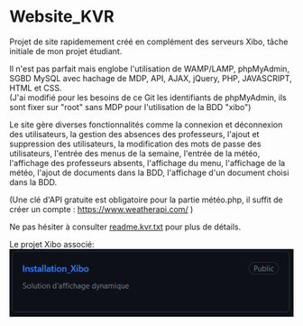 # Website_KVR  
Projet de site rapidemement créé en complément des serveurs Xibo, tâche initiale de mon projet étudiant.<br>

Il n'est pas parfait mais englobe l'utilisation de WAMP/LAMP, phpMyAdmin, SGBD MySQL avec hachage de MDP, API, AJAX, jQuery, PHP, JAVASCRIPT, HTML et CSS.<br>
(J'ai modifié pour les besoins de ce Git les identifiants de phpMyAdmin, ils sont fixer sur "root" sans MDP pour l'utilisation de la BDD "xibo")<br> 

Le site gère diverses fonctionnalités comme la connexion et déconnexion des utilisateurs, la gestion des absences des professeurs, l'ajout et suppression des utilisateurs, la modification des mots de passe des utilisateurs, l'entrée des menus de la semaine, l'entrée de la météo, l'affichage des professeurs absents, l'affichage du menu, l'affichage de la météo, l'ajout de documents dans la BDD, l'affichage d'un document choisi dans la BDD.<br> 

(Une clé d'API gratuite est obligatoire pour la partie météo.php, il suffit de créer un compte : https://www.weatherapi.com/ )<br>

Ne pas hésiter à consulter [readme.kvr.txt](https://github.com/Kirua6/Website_KVR/blob/main/BDD/readme_kvr.txt) pour plus de détails.<br>

Le projet Xibo associé: <br>[![Installation_Xibo](https://github.com/Kirua6/Kirua6/blob/main/Images/xibo_i.PNG)](https://github.com/Kirua6/Installation_Xibo)<br>

